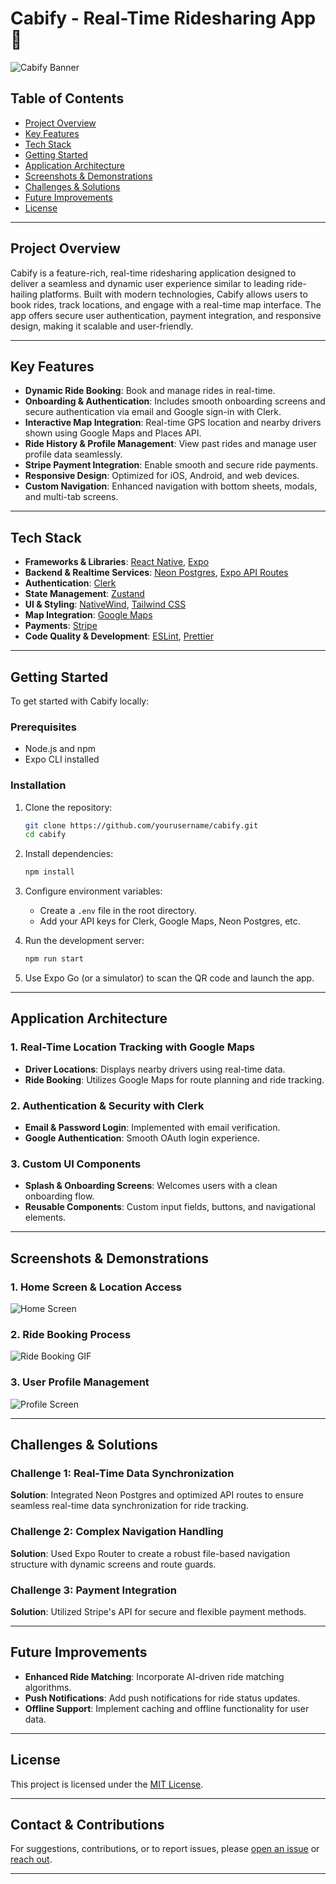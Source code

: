 # Cabify - Real-Time Ridesharing App 🚖

![Cabify Banner](path/to/banner-image.png) <!-- Add a visually engaging banner image -->

## Table of Contents

- [Project Overview](#project-overview)
- [Key Features](#key-features)
- [Tech Stack](#tech-stack)
- [Getting Started](#getting-started)
- [Application Architecture](#application-architecture)
- [Screenshots & Demonstrations](#screenshots--demonstrations)
- [Challenges & Solutions](#challenges--solutions)
- [Future Improvements](#future-improvements)
- [License](#license)

---

## Project Overview
Cabify is a feature-rich, real-time ridesharing application designed to deliver a seamless and dynamic user experience similar to leading ride-hailing platforms. Built with modern technologies, Cabify allows users to book rides, track locations, and engage with a real-time map interface. The app offers secure user authentication, payment integration, and responsive design, making it scalable and user-friendly.

---

## Key Features

- **Dynamic Ride Booking**: Book and manage rides in real-time.
- **Onboarding & Authentication**: Includes smooth onboarding screens and secure authentication via email and Google sign-in with Clerk.
- **Interactive Map Integration**: Real-time GPS location and nearby drivers shown using Google Maps and Places API.
- **Ride History & Profile Management**: View past rides and manage user profile data seamlessly.
- **Stripe Payment Integration**: Enable smooth and secure ride payments.
- **Responsive Design**: Optimized for iOS, Android, and web devices.
- **Custom Navigation**: Enhanced navigation with bottom sheets, modals, and multi-tab screens.

---

## Tech Stack

- **Frameworks & Libraries**: [React Native](https://reactnative.dev/), [Expo](https://expo.dev/)
- **Backend & Realtime Services**: [Neon Postgres](https://neon.tech/), [Expo API Routes](https://expo.dev)
- **Authentication**: [Clerk](https://clerk.dev/)
- **State Management**: [Zustand](https://github.com/pmndrs/zustand)
- **UI & Styling**: [NativeWind](https://nativewind.dev/), [Tailwind CSS](https://tailwindcss.com/)
- **Map Integration**: [Google Maps](https://developers.google.com/maps)
- **Payments**: [Stripe](https://stripe.com/)
- **Code Quality & Development**: [ESLint](https://eslint.org/), [Prettier](https://prettier.io/)

---

## Getting Started

To get started with Cabify locally:

### Prerequisites
- Node.js and npm
- Expo CLI installed

### Installation

1. Clone the repository:
   ```bash
   git clone https://github.com/yourusername/cabify.git
   cd cabify
   ```

2. Install dependencies:
   ```bash
   npm install
   ```

3. Configure environment variables:
   - Create a `.env` file in the root directory.
   - Add your API keys for Clerk, Google Maps, Neon Postgres, etc.

4. Run the development server:
   ```bash
   npm run start
   ```

5. Use Expo Go (or a simulator) to scan the QR code and launch the app.

---

## Application Architecture

### 1. **Real-Time Location Tracking with Google Maps**
   - **Driver Locations**: Displays nearby drivers using real-time data.
   - **Ride Booking**: Utilizes Google Maps for route planning and ride tracking.

### 2. **Authentication & Security with Clerk**
   - **Email & Password Login**: Implemented with email verification.
   - **Google Authentication**: Smooth OAuth login experience.

### 3. **Custom UI Components**
   - **Splash & Onboarding Screens**: Welcomes users with a clean onboarding flow.
   - **Reusable Components**: Custom input fields, buttons, and navigational elements.

---

## Screenshots & Demonstrations

### 1. **Home Screen & Location Access**
![Home Screen](path/to/home-screen-screenshot.png) <!-- Add a screenshot of the home screen -->

### 2. **Ride Booking Process**
![Ride Booking GIF](path/to/ride-booking-demo.gif) <!-- Add a GIF demonstrating ride booking -->

### 3. **User Profile Management**
![Profile Screen](path/to/profile-screenshot.png) <!-- Screenshot of profile management -->

---

## Challenges & Solutions

### Challenge 1: Real-Time Data Synchronization
**Solution**: Integrated Neon Postgres and optimized API routes to ensure seamless real-time data synchronization for ride tracking.

### Challenge 2: Complex Navigation Handling
**Solution**: Used Expo Router to create a robust file-based navigation structure with dynamic screens and route guards.

### Challenge 3: Payment Integration
**Solution**: Utilized Stripe's API for secure and flexible payment methods.

---

## Future Improvements

- **Enhanced Ride Matching**: Incorporate AI-driven ride matching algorithms.
- **Push Notifications**: Add push notifications for ride status updates.
- **Offline Support**: Implement caching and offline functionality for user data.

---

## License

This project is licensed under the [MIT License]([https://rem.mit-license.org](https://rem.mit-license.org)).

---

## Contact & Contributions

For suggestions, contributions, or to report issues, please [open an issue](https://github.com/Arafat-alim/cabify/issues) or [reach out](mailto:arafat.aman.alim@gmail.com).

---
